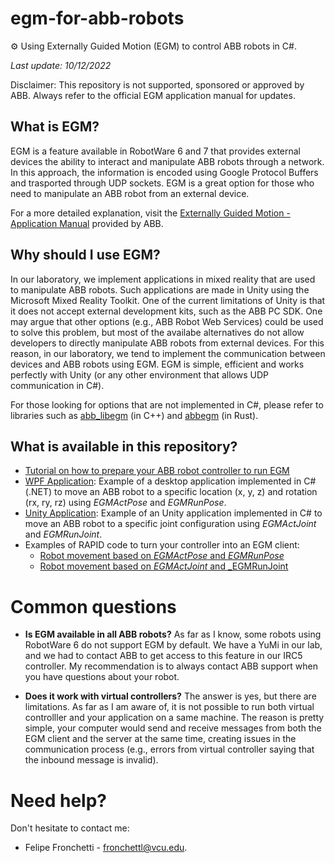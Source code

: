 # egm-for-abb-robots
:gear: Using Externally Guided Motion (EGM) to control ABB robots in C#. 

_Last update: 10/12/2022_

Disclaimer: This repository is not supported, sponsored or approved by ABB. Always refer to the official EGM application manual for updates. 

## What is EGM?
EGM is a feature available in RobotWare 6 and 7 that provides external devices the ability to interact and manipulate ABB robots through a network. In this approach, the information is encoded using Google Protocol Buffers and trasported through UDP sockets. EGM is a great option for those who need to manipulate an ABB robot from an external device.

For a more detailed explanation, visit the [Externally Guided Motion - Application Manual](https://library.e.abb.com/public/f05090fae99a4d0ba2ee332e50865791/3HAC073318%20AM%20Externally%20Guided%20Motion%20RW7-en.pdf) provided by ABB.

## Why should I use EGM?
In our laboratory, we implement applications in mixed reality that are used to manipulate ABB robots. Such applications are made in Unity using the Microsoft Mixed Reality Toolkit. One of the current limitations of Unity is that it does not accept external development kits, such as the ABB PC SDK. One may argue that other options (e.g., ABB Robot Web Services) could be used to solve this problem, but most of the availabe alternatives do not allow developers to directly manipulate ABB robots from external devices. For this reason, in our laboratory, we tend to implement the communication between devices and ABB robots using EGM. EGM is simple, efficient and works perfectly with Unity (or any other environment that allows UDP communication in C#).

For those looking for options that are not implemented in C#, please refer to libraries such as [abb_libegm](https://www.rosin-project.eu/tool/abb-libegm#:~:text=abb_libegm%20is%20a%20C%2B%2B%20communication,well%20as%20providing%20user%20APIs.) (in C++) and [abbegm](https://docs.rs/abbegm/latest/abbegm/) (in Rust).

## What is available in this repository?
- [Tutorial on how to prepare your ABB robot controller to run EGM](https://github.com/vcuse/egm-for-abb-robots/blob/main/EGM-Preparing-your-robot.pdf)
- [WPF Application](https://github.com/vcuse/egm-for-abb-robots/tree/main/WPF-Example): Example of a desktop application implemented in C# (.NET) to move an ABB robot to a specific location (x, y, z) and rotation (rx, ry, rz) using _EGMActPose_ and _EGMRunPose_.
- [Unity Application](https://github.com/vcuse/egm-for-abb-robots/tree/main/WPF-Example): Example of an Unity application implemented in C# to move an ABB robot to a specific joint configuration using _EGMActJoint_ and _EGMRunJoint_.
- Examples of RAPID code to turn your controller into an EGM client: 
    - [Robot movement based on _EGMActPose_ and _EGMRunPose_](https://github.com/vcuse/egm-for-abb-robots/blob/main/EGMPoseCommunication.modx)
    - [Robot movement based on _EGMActJoint_ and _EGMRunJoint](https://github.com/vcuse/egm-for-abb-robots/blob/main/EGMJointCommunication.modx)


# Common questions
- **Is EGM available in all ABB robots?** As far as I know, some robots using RobotWare 6 do not support EGM by default. We have a YuMi in our lab, and we had to contact ABB to get access to this feature in our IRC5 controller. My recommendation is to always contact ABB support when you have questions about your robot.

- **Does it work with virtual controllers?**
The answer is yes, but there are limitations. As far as I am aware of, it is not possible to run both virtual controlller and your application on a same machine. The reason is pretty simple, your computer would send and receive messages from both the EGM client and the server at the same time, creating issues in the communication process (e.g., errors from virtual controller saying that the inbound message is invalid). 

# Need help?
Don't hesitate to contact me:
- Felipe Fronchetti - fronchettl@vcu.edu.
